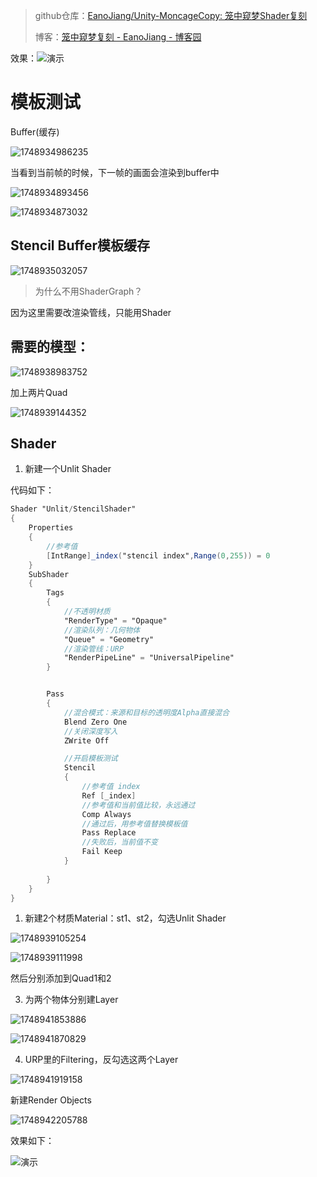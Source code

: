 > github仓库：[EanoJiang/Unity-MoncageCopy: 笼中窥梦Shader复刻](https://github.com/EanoJiang/Unity-MoncageCopy)
>
> 博客：[笼中窥梦复刻 - EanoJiang - 博客园](https://www.cnblogs.com/eanojiang/p/18908897)

效果：![演示](https://img2023.cnblogs.com/blog/3614909/202506/3614909-20250603175509819-1845953759.gif)



# 模板测试

Buffer(缓存)

![1748934986235](https://img2023.cnblogs.com/blog/3614909/202506/3614909-20250603175506175-1390682726.png)

当看到当前帧的时候，下一帧的画面会渲染到buffer中

![1748934893456](https://img2023.cnblogs.com/blog/3614909/202506/3614909-20250603175506595-736224833.png)

![1748934873032](https://img2023.cnblogs.com/blog/3614909/202506/3614909-20250603175506866-233478254.png)

## Stencil Buffer模板缓存

![1748935032057](https://img2023.cnblogs.com/blog/3614909/202506/3614909-20250603175507172-1086899163.png)

> 为什么不用ShaderGraph？

因为这里需要改渲染管线，只能用Shader

## 需要的模型：

![1748938983752](https://img2023.cnblogs.com/blog/3614909/202506/3614909-20250603175507446-2138026603.png)

加上两片Quad

![1748939144352](https://img2023.cnblogs.com/blog/3614909/202506/3614909-20250603175507707-2128968331.png)

## Shader

1. 新建一个Unlit Shader

代码如下：

```glsl
Shader "Unlit/StencilShader"
{
    Properties
    {
        //参考值
        [IntRange]_index("stencil index",Range(0,255)) = 0
    }
    SubShader
    {
        Tags
        {
            //不透明材质
            "RenderType" = "Opaque"
            //渲染队列：几何物体
            "Queue" = "Geometry"
            //渲染管线：URP
            "RenderPipeLine" = "UniversalPipeline"
        }


        Pass
        {
            //混合模式：来源和目标的透明度Alpha直接混合
            Blend Zero One
            //关闭深度写入
            ZWrite Off

            //开启模板测试
            Stencil
            {
                //参考值 index
                Ref [_index]
                //参考值和当前值比较，永远通过
                Comp Always
                //通过后，用参考值替换模板值
                Pass Replace
                //失败后，当前值不变
                Fail Keep
            }
            
        }
    }
}

```



1. 新建2个材质Material：st1、st2，勾选Unlit Shader

![1748939105254](https://img2023.cnblogs.com/blog/3614909/202506/3614909-20250603175507968-968889545.png)

![1748939111998](https://img2023.cnblogs.com/blog/3614909/202506/3614909-20250603175508233-164338333.png)

然后分别添加到Quad1和2

3. 为两个物体分别建Layer

![1748941853886](https://img2023.cnblogs.com/blog/3614909/202506/3614909-20250603175508447-1161265683.png)

![1748941870829](https://img2023.cnblogs.com/blog/3614909/202506/3614909-20250603175508638-1690150343.png)

4. URP里的Filtering，反勾选这两个Layer

![1748941919158](https://img2023.cnblogs.com/blog/3614909/202506/3614909-20250603175508838-1483575307.png)

新建Render Objects

![1748942205788](https://img2023.cnblogs.com/blog/3614909/202506/3614909-20250603175509090-1180740982.png)

效果如下：

![演示](https://img2023.cnblogs.com/blog/3614909/202506/3614909-20250603175509819-1845953759.gif)
